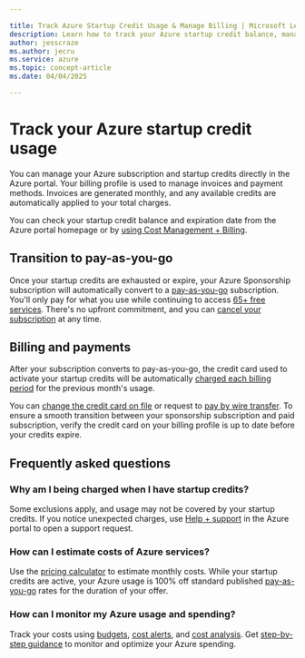 ```yaml
---

title: Track Azure Startup Credit Usage & Manage Billing | Microsoft Learn
description: Learn how to track your Azure startup credit balance, manage billing, and transition to pay-as-you-go. Get step-by-step guidance on monitoring usage, estimating costs, and updating payment methods.
author: jesscraze
ms.author: jecru
ms.service: azure
ms.topic: concept-article
ms.date: 04/04/2025

---
```


# Track your Azure startup credit usage

You can manage your Azure subscription and startup credits directly in the Azure portal. Your billing profile is used to manage invoices and payment methods. Invoices are generated monthly, and any available credits are automatically applied to your total charges.

You can check your startup credit balance and expiration date from the Azure portal homepage or by [using Cost Management + Billing](/azure/cost-management-billing/manage/mca-check-azure-credits-balance).

## Transition to pay-as-you-go

Once your startup credits are exhausted or expire, your Azure Sponsorship subscription will automatically convert to a [pay-as-you-go](https://azure.microsoft.com/pricing/purchase-options/pay-as-you-go/) subscription. You'll only pay for what you use while continuing to access [65+ free services](https://azure.microsoft.com/pricing/purchase-options/azure-account?icid=payg#free-services). There's no upfront commitment, and you can [cancel your subscription](/azure/cost-management-billing/manage/cancel-azure-subscription) at any time.

## Billing and payments

After your subscription converts to pay-as-you-go, the credit card used to activate your startup credits will be automatically [charged each billing period](/azure/cost-management-billing/understand/review-individual-bill) for the previous month's usage.

You can [change the credit card on file](/azure/cost-management-billing/manage/change-credit-card) or request to [pay by wire transfer](/azure/cost-management-billing/manage/pay-by-invoice). To ensure a smooth transition between your sponsorship subscription and paid subscription, verify the credit card on your billing profile is up to date before your credits expire.

## Frequently asked questions

### Why am I being charged when I have startup credits?

Some exclusions apply, and usage may not be covered by your startup credits. If you notice unexpected charges, use [Help + support](https://go.microsoft.com/fwlink/p/?linkid=2201834) in the Azure portal to open a support request.

### How can I estimate costs of Azure services?

Use the [pricing calculator](https://azure.microsoft.com/pricing/calculator) to estimate monthly costs. While your startup credits are active, your Azure usage is 100% off standard published [pay-as-you-go](https://azure.microsoft.com/offers/ms-azr-0003p/) rates for the duration of your offer.

### How can I monitor my Azure usage and spending?

Track your costs using [budgets](/azure/cost-management-billing/costs/tutorial-acm-create-budgets), [cost alerts](/azure/cost-management-billing/costs/cost-mgt-alerts-monitor-usage-spending), and [cost analysis](/azure/cost-management-billing/costs/quick-acm-cost-analysis). Get [step-by-step guidance](/azure/cost-management-billing/understand/plan-manage-costs#monitor-costs-when-using-azure-services) to monitor and optimize your Azure spending.
